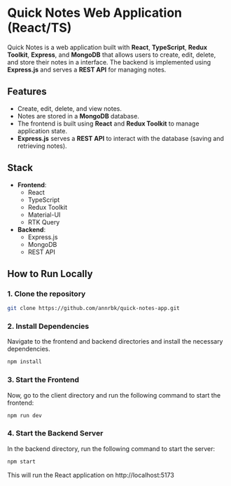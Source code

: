 # Quick Notes Web Application (React/TS)

Quick Notes is a web application built with **React**, **TypeScript**, **Redux Toolkit**, **Express**, and **MongoDB** that allows users to create, edit, delete, and store their notes in a interface. The backend is implemented using **Express.js** and serves a **REST API** for managing notes.

## Features
- Create, edit, delete, and view notes.
- Notes are stored in a **MongoDB** database.
- The frontend is built using **React** and **Redux Toolkit** to manage application state.
- **Express.js** serves a **REST API** to interact with the database (saving and retrieving notes).

## Stack
- **Frontend**: 
  - React
  - TypeScript
  - Redux Toolkit
  - Material-UI
  - RTK Query
- **Backend**: 
  - Express.js
  - MongoDB
  - REST API

## How to Run Locally

### 1. Clone the repository

```bash
git clone https://github.com/annrbk/quick-notes-app.git
```
### 2. Install Dependencies
Navigate to the frontend and backend directories and install the necessary dependencies.

```bash
npm install
```

### 3. Start the Frontend
Now, go to the client directory and run the following command to start the frontend:

```bash
npm run dev
```
### 4. Start the Backend Server
In the backend directory, run the following command to start the server:

```bash
npm start
```

This will run the React application on http://localhost:5173
